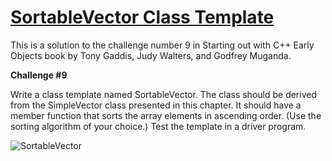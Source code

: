 # [SortableVector Class Template](https://github.com/fkotey/SortableVector)


This is a solution to the challenge number 9 in Starting out with C++  Early Objects book by Tony Gaddis, Judy Walters, and Godfrey Muganda.

**Challenge #9**

Write a class template named SortableVector. The class should be derived from the
SimpleVector class presented in this chapter. It should have a member function that sorts
the array elements in ascending order. (Use the sorting algorithm of your choice.) Test the
template in a driver program.


  
![SortableVector](https://github.com/fkotey/Cpp_Projects/blob/master/SortableVector/img/SortVectTest.jpg)  
